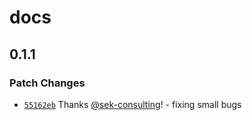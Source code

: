 # docs

## 0.1.1

### Patch Changes

- [`55162eb`](https://github.com/sek-consulting/solid-ui/commit/55162eb29c0e48b65ae1687b69bb9474832ce8e1) Thanks [@sek-consulting](https://github.com/sek-consulting)! - fixing small bugs
